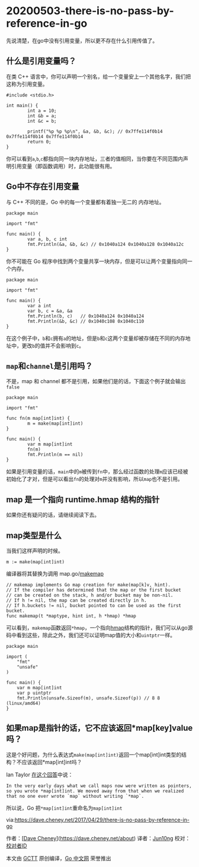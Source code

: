 # 20200503-there-is-no-pass-by-reference-in-go

先说清楚，在go中没有引用变量，所以更不存在什么引用传值了。

## 什么是引用变量吗？

在类 C++ 语言中，你可以声明一个别名，给一个变量安上一个其他名字，我们把这称为引用变量。

```
#include <stdio.h>

int main() {
        int a = 10;
        int &b = a;
        int &c = b;

        printf("%p %p %p\n", &a, &b, &c); // 0x7ffe114f0b14 0x7ffe114f0b14 0x7ffe114f0b14
        return 0;
}
```

你可以看到`a`,`b`,`c`都指向同一块内存地址，三者的值相同，当你要在不同范围内声明引用变量（即函数调用）时，此功能很有用。

## Go中不存在引用变量

与 C++ 不同的是，Go 中的每一个变量都有着独一无二的 内存地址。

```
package main

import "fmt"

func main() {
        var a, b, c int
        fmt.Println(&a, &b, &c) // 0x1040a124 0x1040a128 0x1040a12c
}
```

你不可能在 Go 程序中找到两个变量共享一块内存，但是可以让两个变量指向同一个内存。

```
package main

import "fmt"

func main() {
        var a int
        var b, c = &a, &a
        fmt.Println(b, c)   // 0x1040a124 0x1040a124
        fmt.Println(&b, &c) // 0x1040c108 0x1040c110
}
```

在这个例子中，`b`和`c`拥有`a`的地址，但是`b`和`c`这两个变量却被存储在不同的内存地址中，更改`b`的值并不会影响到`c`。

## `map`和`channel`是引用吗？

不是，map 和 channel 都不是引用，如果他们是的话，下面这个例子就会输出`false`

```
package main

import "fmt"

func fn(m map[int]int) {
        m = make(map[int]int)
}

func main() {
        var m map[int]int
        fn(m)
        fmt.Println(m == nil)
}
```

如果是引用变量的话，`main`中的`m`被传到`fn`中，那么经过函数的处理`m`应该已经被初始化了才对，但是可以看出`fn`的处理对`m`并没有影响，所以`map`也不是引用。

##  map 是一个指向 runtime.hmap 结构的指针

如果你还有疑问的话，请继续阅读下去。

## map类型是什么

当我们这样声明的时候。

```
m := make(map[int]int)
```

编译器将其替换为调用 map.go/[makemap](https://golang.org/src/runtime/map.go?h=makemap%28%29)

```
// makemap implements Go map creation for make(map[k]v, hint).
// If the compiler has determined that the map or the first bucket
// can be created on the stack, h and/or bucket may be non-nil.
// If h != nil, the map can be created directly in h.
// If h.buckets != nil, bucket pointed to can be used as the first bucket.
func makemap(t *maptype, hint int, h *hmap) *hmap 
```

可以看到，`makemap`函数返回`*hmap`，一个指向[hmap](https://golang.org/src/runtime/map.go?h=hmap#L115)结构的指针，我们可以从go源码中看到这些，除此之外，我们还可以证明map值的大小和`uintptr`一样。

```
package main

import (
	"fmt"
	"unsafe"
)

func main() {
	var m map[int]int
	var p uintptr
	fmt.Println(unsafe.Sizeof(m), unsafe.Sizeof(p)) // 8 8 (linux/amd64)
}
```

## 如果map是指针的话，它不应该返回*map[key]value吗？

这是个好问题，为什么表达式`make(map[int]int)`返回一个map[int]int类型的结构？不应该返回*map[int]int吗？

Ian Taylor [在这个回答](https://groups.google.com/forum/#!msg/golang-nuts/SjuhSYDITm4/jnrp7rRxDQAJ)中说：

```
In the very early days what we call maps now were written as pointers, so you wrote *map[int]int. We moved away from that when we realized that no one ever wrote `map` without writing `*map`.
```

所以说，Go 把`*map[int]int`重命名为`map[int]int`



via:https://dave.cheney.net/2017/04/29/there-is-no-pass-by-reference-in-go

作者：[[Dave Cheney](https://dave.cheney.net/)](https://dave.cheney.net/about)
译者：[Jun10ng](https://github.com/Jun10ng)
校对：[校对者ID](https://github.com/校对者ID)

本文由 [GCTT](https://github.com/studygolang/GCTT) 原创编译，[Go 中文网](https://studygolang.com/) 荣誉推出


